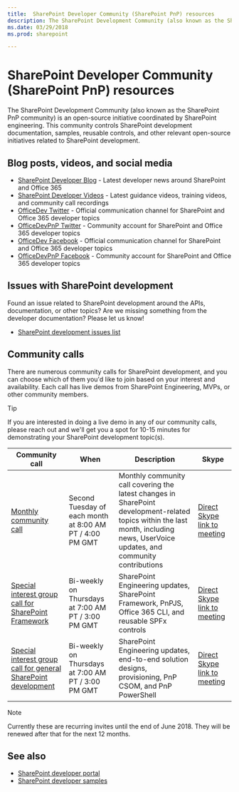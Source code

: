 ```yaml
---
title:  SharePoint Developer Community (SharePoint PnP) resources
description: The SharePoint Development Community (also known as the SharePoint PnP community) is an open-source initiative coordinated by SharePoint engineering. 
ms.date: 03/29/2018
ms.prod: sharepoint

---
```


# SharePoint Developer Community (SharePoint PnP) resources

The SharePoint Development Community (also known as the SharePoint PnP community) is an open-source initiative coordinated by SharePoint engineering. This community controls SharePoint development documentation, samples, reusable controls, and other relevant open-source initiatives related to SharePoint development.

## Blog posts, videos, and social media

* [SharePoint Developer Blog](http://dev.office.com/blogs) - Latest developer news around SharePoint and Office 365
* [SharePoint Developer Videos](http://aka.ms/spdev-videos) - Latest guidance videos, training videos, and community call recordings
* [OfficeDev Twitter](https://twitter.com/officedev) - Official communication channel for SharePoint and Office 365 developer topics
* [OfficeDevPnP Twitter](https://twitter.com/officedevpnp) - Community account for SharePoint and Office 365 developer topics
* [OfficeDev Facebook](https://www.facebook.com/OfficeDev/) - Official communication channel for SharePoint and Office 365 developer topics
* [OfficeDevPnP Facebook](https://www.facebook.com/OfficeDevPnP/) - Community account for SharePoint and Office 365 developer topics


## Issues with SharePoint development

Found an issue related to SharePoint development around the APIs, documentation, or other topics? Are we missing something from the developer documentation? Please let us know!

* [SharePoint development issues list](https://github.com/SharePoint/sp-dev-docs/issues)

## Community calls

There are numerous community calls for SharePoint development, and you can choose which of them you'd like to join based on your interest and availability. Each call has live demos from SharePoint Engineering, MVPs, or other community members. 

> [!TIP]
> If you are interested in doing a live demo in any of our community calls, please reach out and we'll get you a spot for 10-15 minutes for demonstrating your SharePoint development topic(s).

| Community call | When | Description | Skype |
|--------|--------|--------|--------|
| [Monthly community call](https://aka.ms/sppnp-call) | Second Tuesday of each month at 8:00 AM PT / 4:00 PM GMT | Monthly community call covering the latest changes in SharePoint development-related topics within the last month, including news, UserVoice updates, and community contributions | [Direct Skype link to meeting](https://meet.lync.com/microsoft/vesaj/WVZ5CVZV) |
| [Special interest group call for SharePoint Framework](https://aka.ms/spdev-spfx-call) | Bi-weekly on Thursdays at 7:00 AM PT / 3:00 PM GMT | SharePoint Engineering updates, SharePoint Framework, PnPJS, Office 365 CLI, and reusable SPFx controls  |  [Direct Skype link to meeting](https://meet.lync.com/microsoft/patrodg/G0C1PCKS) |
| [Special interest group call for general SharePoint development](https://aka.ms/spdev-sig-call) | Bi-weekly on Thursdays at 7:00 AM PT / 3:00 PM GMT | SharePoint Engineering updates, end-to-end solution designs, provisioning, PnP CSOM, and PnP PowerShell |  [Direct Skype link to meeting](https://meet.lync.com/microsoft/vesaj/D2HB7HDL) |


> [!NOTE]
> Currently these are recurring invites until the end of June 2018. They will be renewed after that for the next 12 months.

## See also

- [SharePoint developer portal](http://aka.ms/spdev)
- [SharePoint developer samples](http://aka.ms/spdev-samples)
